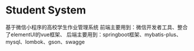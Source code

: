 # Student System 
基于微信小程序的高校学生作业管理系统
前端主要用到：微信开发者工具、整合了elementUI的vue框架、
后端主要用到：springboot框架、mybatis-plus、mysql、lombok、gson、swagge
